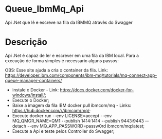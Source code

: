 # Queue_IbmMq_Api
Api .Net que lê e escreve na fIla da IBMMQ atravês do Swagger 

# Descrição

Api .Net é capaz de ler e escrever em uma fila da IBM local. Para a execução de forma simples é necessario alguns passos:

OBS: Esse site ajuda a cria o container da fila. Link: https://developer.ibm.com/components/ibm-mq/tutorials/mq-connect-app-queue-manager-containers/

- Instale o Docker - Link: https://docs.docker.com/docker-for-windows/install/;
- Execute o Docker;
- Baixe a imagem da fila IBM docker pull ibmcom/mq - Links: https://hub.docker.com/r/ibmcom/mq/;
- Execute docker run --env LICENSE=accept --env MQ_QMGR_NAME=QM1 --publish 1414:1414 --publish 9443:9443 --detach --env MQ_APP_PASSWORD=passw0rd ibmcom/mq:latest;
- Execute a Api e teste pelos Controller do Swagger;

